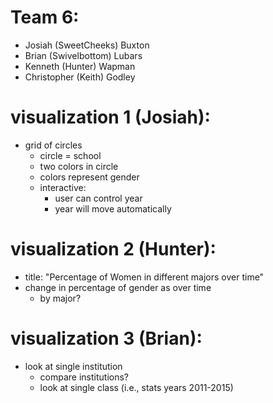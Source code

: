 # Team 6:
- Josiah (SweetCheeks) Buxton
- Brian (Swivelbottom) Lubars
- Kenneth (Hunter) Wapman
- Christopher (Keith) Godley

# visualization 1 (Josiah):
- grid of circles
    - circle = school
    - two colors in circle
    - colors represent gender
    - interactive:
        - user can control year
        - year will move automatically

# visualization 2 (Hunter):
- title: "Percentage of Women in different majors over time"
- change in percentage of gender as over time
    - by major?

# visualization 3 (Brian):
- look at single institution
    - compare institutions?
    - look at single class (i.e., stats years 2011-2015)

